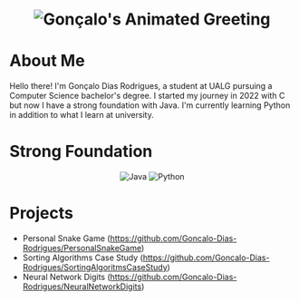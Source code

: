 <h1 align="center">
  <img src="https://readme-typing-svg.herokuapp.com/?font=Fira+Code&size=27&pause=1000&color=F70000&center=true&vCenter=true&lines=Gonçalo+Dias+Rodrigues;Welcome+to+my+GitHub!" alt="Gonçalo's Animated Greeting">
</h1>

# About Me

Hello there!
I'm Gonçalo Dias Rodrigues, a student at UALG pursuing a Computer Science bachelor's degree.
I started my journey in 2022 with C but now I have a strong foundation with Java.
I'm currently learning Python in addition to what I learn at university.


# Strong Foundation

<p align="center">
  <img src="https://img.shields.io/badge/Java-ED8B00?style=for-the-badge&logo=java&logoColor=white" alt="Java">
  <img src="https://img.shields.io/badge/Python-3776AB?style=for-the-badge&logo=python&logoColor=white" alt="Python">
</p>

# Projects

- Personal Snake Game (https://github.com/Goncalo-Dias-Rodrigues/PersonalSnakeGame)
- Sorting Algorithms Case Study (https://github.com/Goncalo-Dias-Rodrigues/SortingAlgoritmsCaseStudy)
- Neural Network Digits (https://github.com/Goncalo-Dias-Rodrigues/NeuralNetworkDigits)

